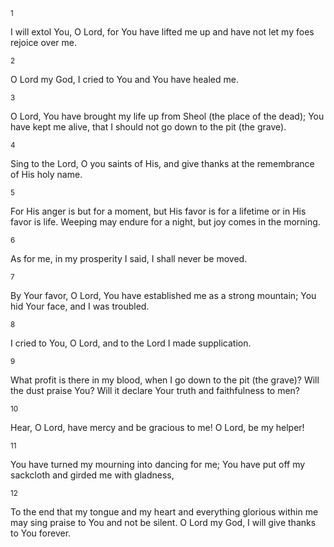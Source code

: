<sup>1</sup> 

I will extol You, O Lord, for You have lifted me up and have not let my foes rejoice over me. 

<sup>2</sup> 

O Lord my God, I cried to You and You have healed me. 

<sup>3</sup> 

O Lord, You have brought my life up from Sheol (the place of the dead); You have kept me alive, that I should not go down to the pit (the grave). 

<sup>4</sup> 

Sing to the Lord, O you saints of His, and give thanks at the remembrance of His holy name. 

<sup>5</sup> 

For His anger is but for a moment, but His favor is for a lifetime or in His favor is life. Weeping may endure for a night, but joy comes in the morning. 

<sup>6</sup> 

As for me, in my prosperity I said, I shall never be moved. 

<sup>7</sup> 

By Your favor, O Lord, You have established me as a strong mountain; You hid Your face, and I was troubled. 

<sup>8</sup> 

I cried to You, O Lord, and to the Lord I made supplication. 

<sup>9</sup> 

What profit is there in my blood, when I go down to the pit (the grave)? Will the dust praise You? Will it declare Your truth and faithfulness to men? 

<sup>10</sup> 

Hear, O Lord, have mercy and be gracious to me! O Lord, be my helper! 

<sup>11</sup> 

You have turned my mourning into dancing for me; You have put off my sackcloth and girded me with gladness, 

<sup>12</sup> 

To the end that my tongue and my heart and everything glorious within me may sing praise to You and not be silent. O Lord my God, I will give thanks to You forever.